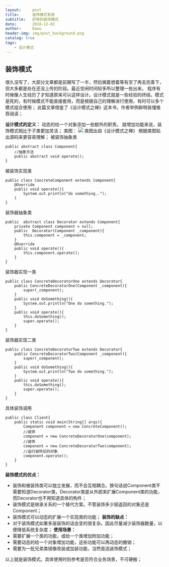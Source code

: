 ```yaml
---
layout:     post
title:      装饰模式有感
subtitle:   好用的装饰模式
date:       2018-12-02
author:     Dawu
header-img: img/post_background.png
catalog: true
tags:
    - 设计模式
---
```

## **装饰模式**

很久没写了，大部分文章都是前期写了一半，然后搁着想着等有空了再去完善下，但大多都是处在还没上传的阶段。最近空闲时间较多所以整理一些出来。 程序有时候像人生经历了才知道原来可以这样设计。设计模式就是一些经验的终结。模式是死的，有时候模式不能直接套用，而是根据自己的理解进行使用，有时可以多个模式组合使用； 此篇文章借鉴了《设计模式之禅》这本书，作者举例鲜明易懂推荐阅读； 

**设计模式的定义：** 
	动态的给一个对象添加一些额外的职责。 就增加功能来说，装饰模式相比于子类更加灵活；
类图： 
![](https://oscimg.oschina.net/oscnet/bbacecbc516cf78889478c86e8ddbbc5c3b.jpg)
类图出自《设计模式之禅》 根据类图贴出源码来更容易理解；
被装饰抽象类
```
public abstract class Component{
    //抽象方法
    public abstract void operate();
}
```
被装饰实现类
```
public class ConcreteComponent extends Component{
    @Override
    public void operate(){
        System.out.println("do something..");
    )
}
```
装饰器抽象类
```
public  abstract class Decorator extends Component{
	private Component component = null;
	public  Decorator(Component _component){
		this.component = _component;
	}
	@Override
	public void operate(){
		this.component.operate();
	}
}
```
装饰器实现一类
```
public class ConcreteDecoratorOne extends Decorator{
	public ConcreteDecoratorOne(Component _component){
		super(_component);
	}
	public void doSomething(){
		System.out.println("One do something.");
	}
	public void operate(){
		this.doSomething();
		super.operate();
	}
}
```
装饰器实现二类
```
public class ConcreteDecoratorTwo extends Decorator{
	public ConcreteDecoratorTwo(Component _component){
		super(_component);
	}
	public void doSomething(){
		System.out.println("Two do something.");
	}
	public void operate(){
		this.doSomething();
		super.operate();
	}
}
```
具体装饰调用
```
public class Client{
	public static void main(String[] args){
		Component component = new ConcreteComponent();
		//装饰
		component = new ConcreteDecoratorOne(component);
		//装饰
		component = new ConcreteDecoratorTwo(component);
		//运行装饰后的对象
		component.operate();
	}
}
```
**装饰模式的优点：**
-   装饰和被装饰类可以独立发展，而不会互相耦合。换句话说Component类不需要知道Decorator类，Decorator类是从外部来扩展Component类的功能，而Decorator也不用知道具体的构件；
-   装饰模式是继承关系的一个替代方案。不管装饰多少层返回的对象还是Component；
-   装饰模式可以动态的扩展一个实现类的功能；
**装饰的缺点：**
-   对于装饰模式如果多层装饰的话会变的很复杂。因此尽量减少装饰器数量，以便降低系统复杂度；
**使用场景：**
-   需要扩展一个类的功能，或给一个类增加附加功能；
-   需要动态的给一个对象增加功能，这些功能可以再动态的撤销；
-   需要为一批兄弟类镜像改装或加装功能，当然首选装饰模式；

以上就是装饰模式。具体使用时刻参考是否符合业务场景，不可硬搬；
